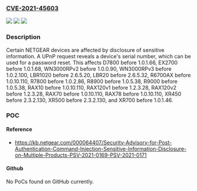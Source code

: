 ### [CVE-2021-45603](https://cve.mitre.org/cgi-bin/cvename.cgi?name=CVE-2021-45603)
![](https://img.shields.io/static/v1?label=Product&message=n%2Fa&color=blue)
![](https://img.shields.io/static/v1?label=Version&message=n%2Fa&color=blue)
![](https://img.shields.io/static/v1?label=Vulnerability&message=n%2Fa&color=brighgreen)

### Description

Certain NETGEAR devices are affected by disclosure of sensitive information. A UPnP request reveals a device's serial number, which can be used for a password reset. This affects D7800 before 1.0.1.66, EX2700 before 1.0.1.68, WN3000RPv2 before 1.0.0.90, WN3000RPv3 before 1.0.2.100, LBR1020 before 2.6.5.20, LBR20 before 2.6.5.32, R6700AX before 1.0.10.110, R7800 before 1.0.2.86, R8900 before 1.0.5.38, R9000 before 1.0.5.38, RAX10 before 1.0.10.110, RAX120v1 before 1.2.3.28, RAX120v2 before 1.2.3.28, RAX70 before 1.0.10.110, RAX78 before 1.0.10.110, XR450 before 2.3.2.130, XR500 before 2.3.2.130, and XR700 before 1.0.1.46.

### POC

#### Reference
- https://kb.netgear.com/000064407/Security-Advisory-for-Post-Authentication-Command-Injection-Sensitive-Information-Disclosure-on-Multiple-Products-PSV-2021-0169-PSV-2021-0171

#### Github
No PoCs found on GitHub currently.


